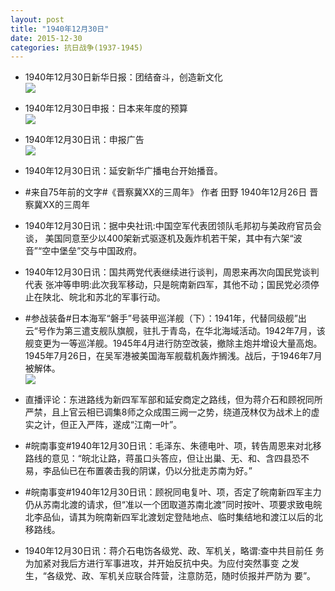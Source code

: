 ```yaml
---
layout: post
title: "1940年12月30日"
date: 2015-12-30
categories: 抗日战争(1937-1945)
---
```


<meta name="referrer" content="no-referrer" />

- 1940年12月30日新华日报：团结奋斗，创造新文化 <br/><img src="https://ww2.sinaimg.cn/large/aca367d8jw1ezi1fvk9p6j21250hw44v.jpg" />

- 1940年12月30日申报：日本来年度的预算 <br/><img src="https://ww1.sinaimg.cn/large/aca367d8jw1ezhzqhif0rj20ub0yj4ng.jpg" />

- 1940年12月30日讯：申报广告 <br/><img src="https://ww1.sinaimg.cn/large/aca367d8jw1ezhxzb06wlj20cr0hcace.jpg" />

- 1940年12月30日讯：延安新华广播电台开始播音。 

- #来自75年前的文字#《晋察冀XX的三周年》 作者 田野 1940年12月26日 晋察冀XX的三周年 

- 1940年12月30日讯：据中央社讯:中国空军代表团领队毛邦初与美政府官员会谈， 美国同意至少以400架新式驱逐机及轰炸机若干架，其中有六架“波 音”“空中堡垒”交与中国政府。 

- 1940年12月30日讯：国共两党代表继续进行谈判，周恩来再次向国民党谈判代表 张冲等申明:此次我军移动，只是皖南新四军，其他不动；国民党必须停止在陕北、皖北和苏北的军事行动。 

- #参战装备#日本海军“磐手”号装甲巡洋舰（下）：1941年，代替同级舰”出云“号作为第三遣支舰队旗舰，驻扎于青岛，在华北海域活动。1942年7月，该舰变更为一等巡洋舰。1945年4月进行防空改装，撤除主炮并增设大量高炮。1945年7月26日，在吴军港被美国海军舰载机轰炸搁浅。战后，于1946年7月被解体。 <br/><img src="https://ww4.sinaimg.cn/large/aca367d8jw1ezhgcrs6xjj20go0qqn2k.jpg" />

- 直播评论：东进路线为新四军军部和延安商定之路线，但为蒋介石和顾祝同所严禁，且上官云相已调集8师之众成围三阙一之势，绕道茂林仅为战术上的虚实之计，但正入严阵，遂成“江南一叶”。 

- #皖南事变#1940年12月30日讯：毛泽东、朱德电叶、项，转告周恩来对北移路线的意见：“皖北让路，蒋虽口头答应，但让出巢、无、和、含四县恐不易，李品仙已在布置袭击我的阴谋，仍以分批走苏南为好。” 

- #皖南事变#1940年12月30日讯：顾祝同电复叶、项，否定了皖南新四军主力仍从苏南北渡的请求，但“准以一个团取道苏南北渡”同时按叶、项要求致电皖北李品仙，请其为皖南新四军北渡划定登陆地点、临时集结地和渡江以后的北移路线。 

- 1940年12月30日讯：蒋介石电饬各级党、政、军机关，略谓:查中共目前任 务为加紧对我后方进行军事进攻，并开始反抗中央。为应付突然事变 之发生，“各级党、政、军机关应联合阵营，注意防范，随时侦报并严防为 要”。 

